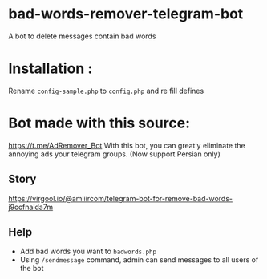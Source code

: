 # bad-words-remover-telegram-bot
 A bot to delete messages contain bad words
 
# Installation :
Rename `config-sample.php` to `config.php` and re fill defines 

# Bot made with this source:
 https://t.me/AdRemover_Bot
 With this bot, you can greatly eliminate the annoying ads your telegram groups. (Now support Persian only)
## Story
 https://virgool.io/@amiiircom/telegram-bot-for-remove-bad-words-j9ccfnaida7m
## Help
 - Add bad words you want to `badwords.php`
 - Using `/sendmessage` command, admin can send messages to all users of the bot
 
 
